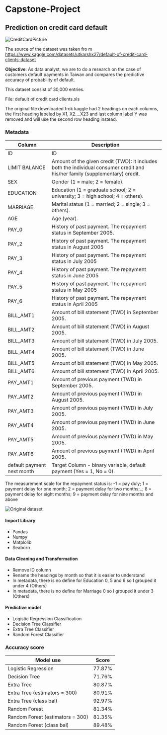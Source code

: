 # Capstone-Project
## Prediction on credit card default

![CreditCardPicture](https://github.com/WinnieFongWL/Capstone-Project/assets/144866583/9ac49301-0e64-4b5e-b9a6-a174882b7261)

The source of the dataset was taken fro
m https://www.kaggle.com/datasets/utkarshx27/default-of-credit-card-clients-dataset

**Objective**: As data analyst, we are to do a research on the case of customers default payments in Taiwan and compares the predictive accuracy of probability of default. 

This dataset consist of 30,000 entries.

File: default of credit card clients.xls

The original file downloaded frok kaggle had 2 headings on each columns, the first heading labeled by X1, X2....X23 and last column label Y was removed and will use the second row heading instead. 

### Metadata 
|Column |Description  |
|--|--|
|ID |ID  |
|LIMIT BALANCE  |Amount of the given credit (TWD): it includes both the individual consumer credit and his/her family (supplementary) credit.  |
|SEX  |Gender (1 = male; 2 = female).  |
|EDUCATION  |Education (1 = graduate school; 2 = university; 3 = high school; 4 = others).  |
|MARRIAGE  |Marital status (1 = married; 2 = single; 3 = others).  |
|AGE  |Age (year).  |
|PAY_0  |History of past payment. The repayment status in September 2005.  |
|PAY_2  |History of past payment. The repayment status in August 2005  |
|PAY_3  |History of past payment. The repayment status in July 2005  |
|PAY_4  |History of past payment. The repayment status in June 2005  |
|PAY_5  |History of past payment. The repayment status in May 2005  |
|PAY_6  |History of past payment. The repayment status in April 2005  |
|BILL_AMT1  |Amount of bill statement (TWD) in September 2005.  |
|BILL_AMT2  |Amount of bill statement (TWD) in August 2005.  |
|BILL_AMT3  |Amount of bill statement (TWD) in July 2005.  |
|BILL_AMT4  |Amount of bill statement (TWD) in June 2005.  |
|BILL_AMT5  |Amount of bill statement (TWD) in May 2005.  |
|BILL_AMT6  |Amount of bill statement (TWD) in April 2005.  |
|PAY_AMT1  |Amount of previous payment (TWD) in September 2005.  |
|PAY_AMT2  |Amount of previous payment (TWD) in August 2005.  |
|PAY_AMT3  |Amount of previous payment (TWD) in July 2005.  |
|PAY_AMT4  |Amount of previous payment (TWD) in June 2005.  |
|PAY_AMT5  |Amount of previous payment (TWD) in May 2005.  |
|PAY_AMT6  |Amount of previous payment (TWD) in April 2005.  |
|default payment next month  |Target Column - binary variable, default payment (Yes = 1, No = 0).  |

The measurement scale for the repayment status is: -1 = pay duly; 1 = payment delay for one month; 2 = payment delay for two months;..; 8 = payment delay for eight months; 9 = payment delay for nine months and above

![Original dataset](https://github.com/WinnieFongWL/Capstone-Project/assets/144866583/99e6bc27-fefd-439b-ab04-c70c59167b26)

#### Import Library
- Pandas
- Numpy
- Matplolib
- Seaborn

#### Data Cleaning and Transformation
- Remove ID column
- Rename the headings by month so that it is easier to understand
- In metadata, there is no define for Education 0, 5 and 6 so I grouped it under 4 (Others)
- In metadata, there is no define for Marriage 0 so I grouped it under 3 (Others)

#### Predictive model
- Logistic Regression Classification
- Decision Tree Classifier
- Extra Tree Classifier
- Random Forest Classifier

### Accuracy score
|Model use |Score  |
|--|--|
|Logistic Regression |77.87%  |
|Decision Tree | 71.76% |
|Extra Tree | 80.87% |
|Extra Tree (estimators = 300) | 80.91% |
|Extra Tree (class bal) | 92.97% |
|Random Forest | 81.34% |
|Random Forest (estimators = 300) | 81.35% |
|Random Forest (class bal) | 89.48% |
